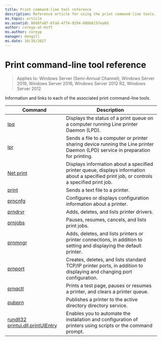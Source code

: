 ```yaml
---
title: Print command-line tool reference
description: Reference article for using the print command-line tools.
ms.topic: article
ms.assetid: 88d8fa87-6fa8-4774-9294-080b0157ea8d
author: coreyp-at-msft
ms.author: coreyp
manager: dongill
ms.date: 10/16/2017
---
```


# Print command-line tool reference

> Applies to: Windows Server (Semi-Annual Channel), Windows Server 2019, Windows Server 2016, Windows Server 2012 R2, Windows Server 2012

Information and links to each of the associated print command-line tools.

| Command | Description |
|--|--|
| [lpq](lpq.md) | Displays the status of a print queue on a computer running Line printer Daemon (LPD). |
| [lpr](lpr.md) | Sends a file to a computer or printer sharing device running the Line printer Daemon (LPD) service in preparation for printing. |
| [Net print](net-print.md) | Displays information about a specified printer queue, displays information about a specified print job, or controls a specified print job. |
| [print](print.md) | Sends a text file to a printer. |
| [prncnfg](prncnfg.md) | Configures or displays configuration information about a printer. |
| [prndrvr](prndrvr.md) | Adds, deletes, and lists printer drivers. |
| [prnjobs](prnjobs.md) | Pauses, resumes, cancels, and lists print jobs. |
| [prnmngr](prnmngr.md) | Adds, deletes, and lists printers or printer connections, in addition to setting and displaying the default printer. |
| [prnport](prnport.md) | Creates, deletes, and lists standard TCP/IP printer ports, in addition to displaying and changing port configuration. |
| [prnqctl](prnqctl.md) | Prints a test page, pauses or resumes a printer, and clears a printer queue. |
| [pubprn](pubprn.md) | Publishes a printer to the active directory directory service. |
| [rundll32 printui.dll,printUIEntry](rundll32-printui.md) | Enables you to automate the installation and configuration of printers using scripts or the command prompt. |